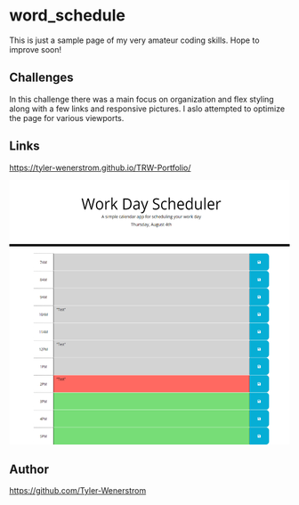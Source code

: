 # word_schedule
This is just a sample page of my very amateur coding skills. Hope to improve soon!

## Challenges
In this challenge there was a main focus on organization and flex styling along with a few links and responsive pictures. I aslo attempted to optimize the page for various viewports.

## Links
https://tyler-wenerstrom.github.io/TRW-Portfolio/

<img src= "images\work day schedule screenshot.png" width="auto" height="475" alt="Screenshot"/>

## Author
https://github.com/Tyler-Wenerstrom